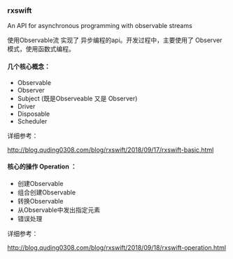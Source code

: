 ### rxswift

An API for asynchronous programming with observable streams

使用Observable流 实现了 异步编程的api。开发过程中，主要使用了 Observer模式，使用函数式编程。

#### 几个核心概念：

- Observable
- Observer
- Subject (既是Observeable 又是 Observer)
- Driver
- Disposable
- Scheduler

详细参考： 

http://blog.quding0308.com/blog/rxswift/2018/09/17/rxswift-basic.html

#### 核心的操作 Operation ：

- 创建Observable
- 组合创建Observable
- 转换Observable
- 从Observable中发出指定元素
- 错误处理

详细参考：

http://blog.quding0308.com/blog/rxswift/2018/09/18/rxswift-operation.html

